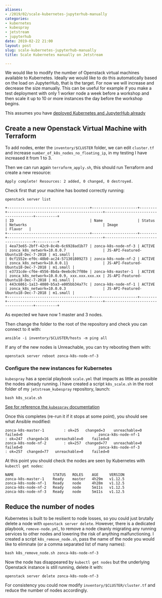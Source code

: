 ```yaml
---
aliases:
- /2019/02/scale-kubernetes-jupyterhub-manually
categories:
- kubernetes
- kubespray
- jetstream
- jupyterhub
date: 2019-02-22 21:00
layout: post
slug: scale-kubernetes-jupyterhub-manually
title: Scale Kubernetes manually on Jetstream

---
```


We would like to modify the number of Openstack virtual machines available to Kubernetes.
Ideally we would like to do this automatically based on the load on JupyterHub, that is the
target.
For now we will increase and decrease the size manually.
This can be useful for example if you make a test deployment with only 1 worker node a week
before a workshop and then scale it up to 10 or more instances the day before the workshop
begins.

This assumes you have [deployed Kubernetes and JupyterHub already](http://zonca.github.io/2019/02/kubernetes-jupyterhub-jetstream-kubespray.html)

## Create a new Openstack Virtual Machine with Terraform

To add nodes, enter the `inventory/$CLUSTER` folder, we can edit `cluster.tf` and increase `number_of_k8s_nodes_no_floating_ip`, in my testing I have increased it from 1 to 3.

Then we can run again `terraform_apply.sh`, this should run Terraform and create a new resource:

```
Apply complete! Resources: 2 added, 0 changed, 0 destroyed.
```

Check first that your machine has booted correctly running:

    openstack server list

```
+--------------------------------------+---------------------+--------+--------------------------------------------+-------------------------------------+----------+
| ID                                   | Name                | Status | Networks                                   | Image                               | Flavor   |
+--------------------------------------+---------------------+--------+--------------------------------------------+-------------------------------------+----------+
| 4ea73e65-2bff-42c9-8c4b-6c6928ad1b77 | zonca-k8s-node-nf-3 | ACTIVE | zonca_k8s_network=10.0.0.7                 | JS-API-Featured-Ubuntu18-Dec-7-2018 | m1.small |                                                       | 0cf1552e-ef0c-48b0-ac24-571301809273 | zonca-k8s-node-nf-2 | ACTIVE | zonca_k8s_network=10.0.0.11                | JS-API-Featured-Ubuntu18-Dec-7-2018 | m1.small |                                                       | e3731cde-cf6e-4556-8bda-0eebc0c7f08e | zonca-k8s-master-1  | ACTIVE | zonca_k8s_network=10.0.0.9, xxx.xxx.xxx.xx | JS-API-Featured-Ubuntu18-Dec-7-2018 | m1.small |
| 443c6861-1a13-4080-b5a3-e005bb34a77c | zonca-k8s-node-nf-1 | ACTIVE | zonca_k8s_network=10.0.0.3                 | JS-API-Featured-Ubuntu18-Dec-7-2018 | m1.small |
+--------------------------------------+---------------------+--------+--------------------------------------------+-------------------------------------+----------+
```

As expected we have now 1 master and 3 nodes.

Then change the folder to the root of the repository and check you can connect to it with:

    ansible -i inventory/$CLUSTER/hosts -m ping all

If any of the new nodes is Unreachable, you can try rebooting them with:

    openstack server reboot zonca-k8s-node-nf-3

### Configure the new instances for Kubernetes

`kubespray` has a special playbook `scale.yml` that impacts as little as possible the nodes
already running.
I have created a script `k8s_scale.sh` in the root folder of my `jetstream_kubespray` repository,
launch:

    bash k8s_scale.sh

[See for reference the `kubespray` documentation](https://github.com/kubernetes-sigs/kubespray/blob/master/docs/getting-started.md#adding-nodes)

Once this completes (re-run it if it stops at some point), you should see what Ansible modified:

```
zonca-k8s-master-1         : ok=25   changed=3    unreachable=0    failed=0                                   zonca-k8s-node-nf-1        : ok=247  changed=16   unreachable=0    failed=0
zonca-k8s-node-nf-2        : ok=257  changed=77   unreachable=0    failed=0                                   zonca-k8s-node-nf-3        : ok=257  changed=77   unreachable=0    failed=0
```

At this point you should check the nodes are seen by Kubernetes with `kubectl get nodes`:

```
NAME                  STATUS   ROLES    AGE     VERSION                                                       zonca-k8s-master-1    Ready    master   4h29m   v1.12.5                                                       zonca-k8s-node-nf-1   Ready    node     4h28m   v1.12.5                                                       zonca-k8s-node-nf-2   Ready    node     5m11s   v1.12.5                                                       zonca-k8s-node-nf-3   Ready    node     5m11s   v1.12.5
```

## Reduce the number of nodes

Kubernetes is built to be resilient to node losses, so you could just brutally delete a node with `openstack server delete`. However, there is a dedicated playbook, `remove-node.yml`, to remove a node cleanly migrating any running services to other nodes and lowering the risk of anything malfunctioning.
I created a script `k8s_remove_node.sh`, pass the name of the node you would like to eliminate (or a comma separated list of many names):

    bash k8s_remove_node.sh zonca-k8s-node-nf-3

Now the node has disappeared by `kubectl get nodes` but the underlying Openstack instance is still running, delete it with:

    openstack server delete zonca-k8s-node-nf-3

For consistency you could now modify `inventory/$CLUSTER/cluster.tf` and reduce the number of nodes accordingly.

